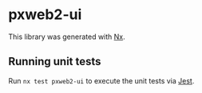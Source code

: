 # pxweb2-ui

This library was generated with [Nx](https://nx.dev).

## Running unit tests

Run `nx test pxweb2-ui` to execute the unit tests via [Jest](https://jestjs.io).
